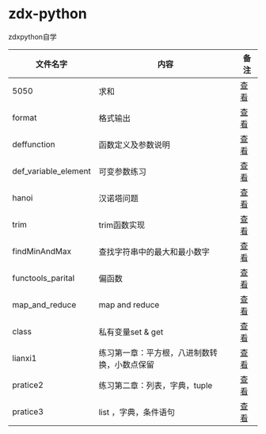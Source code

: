 # zdx-python
zdxpython自学

|文件名字|内容|备注|
|----------|----|----|
|5050|求和|[查看](https://github.com/swukihappy/zdx-python/blob/master/5050.py)|
|format|格式输出|[查看](https://github.com/swukihappy/zdx-python/blob/master/format.py)|
|deffunction|函数定义及参数说明|[查看](https://github.com/swukihappy/zdx-python/blob/master/deffunction.py)|
|def_variable_element|可变参数练习|[查看](https://github.com/swukihappy/zdx-python/blob/master/def_variable_element.py)|
|hanoi|汉诺塔问题|[查看](https://github.com/swukihappy/zdx-python/blob/master/hanoi.py)|
|trim|trim函数实现|[查看](https://github.com/swukihappy/zdx-python/blob/master/trim.py)|
|findMinAndMax|查找字符串中的最大和最小数字|[查看](https://github.com/swukihappy/zdx-python/blob/master/find_max_and_min.py)|
|functools_parital|偏函数|[查看](https://github.com/swukihappy/zdx-python/blob/master/functools_partial.py)|
|map_and_reduce|map and reduce|[查看](https://github.com/swukihappy/zdx-python/blob/master/mapAndReduce.py)|
|class|私有变量set & get |[查看](https://github.com/swukihappy/zdx-python/commit/afb3121e6973ddec842274094d9d7884e0af2106)|
|lianxi1|练习第一章：平方根，八进制数转换，小数点保留|[查看](https://github.com/swukihappy/zdx-python/commit/f8ff5014a9d8a19396659d1198cf1e483a6fe06f)|
|pratice2|练习第二章：列表，字典，tuple|[查看](https://github.com/swukihappy/zdx-python/blob/master/pratice2.py)|
|pratice3|list ，字典，条件语句|[查看](https://github.com/swukihappy/zdx-python/blob/master/pratice3.py)|
